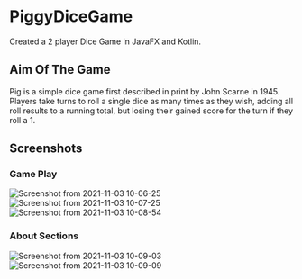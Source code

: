 # PiggyDiceGame
Created a 2 player Dice Game in JavaFX and Kotlin.

## Aim Of The Game
Pig is a simple dice game first described in print by John Scarne in 1945. Players take turns to roll a single dice as many times as they wish,
adding all roll results to a running total, but losing their gained score for the turn if they roll a 1.

## Screenshots

### Game Play
![Screenshot from 2021-11-03 10-06-25](https://user-images.githubusercontent.com/60012248/140010692-73f245d2-9548-436c-9dba-2a53f907ef9c.png)
![Screenshot from 2021-11-03 10-07-25](https://user-images.githubusercontent.com/60012248/140010693-d983ad91-aef7-4681-bf68-fb80b5cbd6eb.png)
![Screenshot from 2021-11-03 10-08-54](https://user-images.githubusercontent.com/60012248/140010695-e3638f15-8af1-45ca-a8e1-a5f77d1700e1.png)

### About Sections
![Screenshot from 2021-11-03 10-09-03](https://user-images.githubusercontent.com/60012248/140010698-6f311356-2cfb-4754-a340-7c3192c1ec88.png)
![Screenshot from 2021-11-03 10-09-09](https://user-images.githubusercontent.com/60012248/140010725-433d0010-a71d-4e95-bf5c-b814f1323fc8.png)
